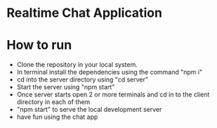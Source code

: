 # Realtime Chat Application

# How to run
* Clone the repository in your local system.
* In terminal install the dependencies using the command "npm i" 
* cd into the server directory using "cd server"
* Start the server using "npm start" 
* Once server starts open 2 or more terminals and cd in to the client directory in each of them 
* "npm start" to serve the local development server 
* have fun using the chat app 
